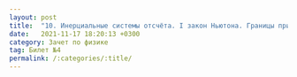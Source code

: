 ```yaml
---
layout: post
title:  "10. Инерциальные системы отсчёта. I закон Ньютона. Границы применения"
date:   2021-11-17 18:20:13 +0300
category: Зачет по физике 
tag: Билет №4
permalink: /:categories/:title/
---
```


